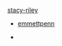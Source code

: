 <!-- Please use Markdown to create a link to your Github profile using either your name or github user name as the text, and place your name alphabetically on this page. -->

[stacy-riley](https://github.com/stacy-riley)
* [emmettpenn](https://github.com/egpennington)
- 

